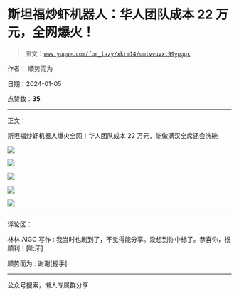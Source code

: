 # 斯坦福炒虾机器人：华人团队成本 22 万元，全网爆火！

> 原文：[`www.yuque.com/for_lazy/xkrm14/umtvvuvxt99ypgqx`](https://www.yuque.com/for_lazy/xkrm14/umtvvuvxt99ypgqx)

作者： 顺势而为

日期：2024-01-05

点赞数：**35**

* * *

正文：

斯坦福炒虾机器人爆火全网！华人团队成本 22 万元，能做满汉全席还会洗碗

![](img/792e366a01b7e3184376c8130d9ab22d.png)

![](img/1b586e2eedf205ccb4eb8371cdb5e4bb.png)

![](img/c4f73debb51a7332ff066fd08862dfdf.png)

![](img/ec175ef3c48367d79ded7d77ba8d306d.png)

![](img/1f0797bcd3e446efc11015a118d92e63.png)

* * *

评论区：

林林 AIGC 写作 : 我当时也刷到了，不觉得能分享。没想到你中标了。恭喜你，祝顺利！[呲牙]

顺势而为 : 谢谢[握手]

* * *

公众号搜索，懒人专属群分享